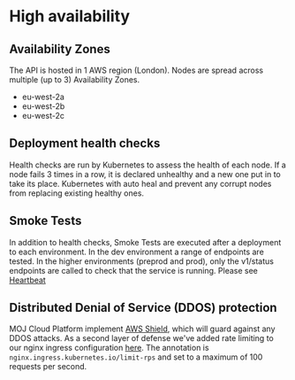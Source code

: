 # High availability

## Availability Zones

The API is hosted in 1 AWS region (London).
Nodes are spread across multiple (up to 3) Availability Zones.

- eu-west-2a
- eu-west-2b
- eu-west-2c

## Deployment health checks

Health checks are run by Kubernetes to assess the health of each node. If a node fails 3 times in a row, it is declared unhealthy and a new one put in to take its place.
Kubernetes with auto heal and prevent any corrupt nodes from replacing existing healthy ones.

## Smoke Tests

In addition to health checks, Smoke Tests are executed after a deployment to each environment. In the dev environment a range of endpoints are tested. In the higher environments (preprod and prod), only the v1/status endpoints are called to check that the service is running.
Please see [Heartbeat](./monitoring-and-alerting/heartbeat.md)

## Distributed Denial of Service (DDOS) protection

MOJ Cloud Platform implement [AWS Shield](https://aws.amazon.com/shield/), which will guard against any DDOS attacks.
As a second layer of defense we've added rate limiting to our nginx ingress configuration [here](https://github.com/ministryofjustice/hmpps-integration-api/blob/main/helm_deploy/hmpps-integration-api/values.yaml).
The annotation is `nginx.ingress.kubernetes.io/limit-rps` and set to a maximum of 100 requests per second.
